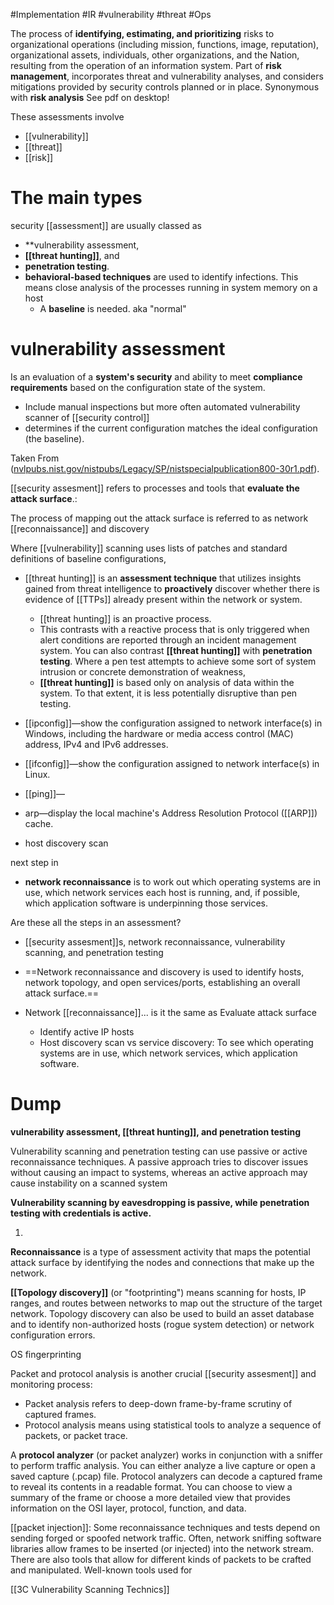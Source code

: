 #Implementation #IR #vulnerability #threat #Ops 

The process of **identifying, estimating, and prioritizing** risks to organizational operations (including mission, functions, image, reputation), organizational assets, individuals, other organizations, and the Nation, resulting from the operation of an information system. Part of **risk management**, incorporates threat and vulnerability analyses, and considers mitigations provided by security controls planned or in place. Synonymous with **risk analysis**
See pdf on desktop!

These assessments involve 
- [[vulnerability]]
- [[threat]]
- [[risk]]


# The main types
security [[assessment]]  are usually classed as 
- **vulnerability assessment, 
- **[[threat hunting]]**, and 
- **penetration testing**. 
- **behavioral-based techniques** are used to identify infections. This means close analysis of the processes running in system memory on a host
	- A **baseline** is needed. aka "normal"

# vulnerability assessment
Is an evaluation of a **system's security** and ability to meet **compliance requirements** based on the configuration state of the system.

- Include manual inspections but more often automated vulnerability scanner of [[security control]]
- determines if the current configuration matches the ideal configuration (the baseline). 
 


Taken From
([nvlpubs.nist.gov/nistpubs/Legacy/SP/nistspecialpublication800-30r1.pdf](https://wmx-api-production.s3.amazonaws.com/courses/5731/supplementary/nistspecialpublication800-30r1.pdf)).

[[security assesment]] refers to processes and tools that **evaluate the attack surface**.:

 The process of mapping out the attack surface is referred to as network [[reconnaissance]] and discovery

Where [[vulnerability]] scanning uses lists of patches and standard definitions of baseline configurations,
- [[threat hunting]] is an **assessment technique** that utilizes insights gained from threat intelligence to **proactively** discover whether there is evidence of [[TTPs]] already present within the network or system. 
	- [[threat hunting]] is an proactive process.
	- This contrasts with a reactive process  that is only triggered when alert conditions are reported through an incident management system. You can also contrast **[[threat hunting]]** with **penetration testing**. Where a pen test attempts to achieve some sort of system intrusion or concrete demonstration of weakness,
	-  **[[threat hunting]]** is based only on analysis of data within the system. To that extent, it is less potentially disruptive than pen testing.

 

 
-   [[ipconfig]]—show the configuration assigned to network interface(s) in Windows, including the hardware or media access control (MAC) address, IPv4 and IPv6 addresses.
-   [[ifconfig]]—show the configuration assigned to network interface(s) in Linux.
-   [[ping]]—
-   arp—display the local machine's Address Resolution Protocol ([[ARP]]) cache.
-   host discovery scan

next step in
- **network reconnaissance** is to work out which operating systems are in use, which network services each host is running, and, if possible, which application software is underpinning those services.

Are these all the steps in an assessment?
- [[security assesment]]s, network reconnaissance, vulnerability scanning, and penetration testing
- ==Network reconnaissance and discovery is used to identify hosts, network topology, and open services/ports, establishing an overall attack surface.==

- Network [[reconnaissance]]... is it the same as Evaluate attack surface 
	- Identify active IP hosts
	- Host discovery scan vs service discovery:  To see which operating systems are in use, which network services, which application software.


# Dump
**vulnerability assessment, [[threat hunting]], and penetration testing**
 
 Vulnerability scanning and penetration testing can use passive or active reconnaissance techniques. A passive approach tries to discover issues without causing an impact to systems, whereas an active approach may cause instability on a scanned system
 
 **Vulnerability scanning by eavesdropping is passive, while penetration testing with credentials is active.**
 
 
 1.
 **Reconnaissance** is a type of assessment activity that maps the potential attack surface by identifying the nodes and connections that make up the network.
 
 **[[Topology discovery]]** (or "footprinting") means scanning for hosts, IP ranges, and routes between networks to map out the structure of the target network. Topology discovery can also be used to build an asset database and to identify non-authorized hosts (rogue system detection) or network configuration errors.
 
 OS fingerprinting
 
 Packet and protocol analysis is another crucial [[security assesment]] and monitoring process:
 -   Packet analysis refers to deep-down frame-by-frame scrutiny of captured frames.
-   Protocol analysis means using statistical tools to analyze a sequence of packets, or packet trace.

A **protocol analyzer** (or packet analyzer) works in conjunction with a sniffer to perform traffic analysis. You can either analyze a live capture or open a saved capture (.pcap) file. Protocol analyzers can decode a captured frame to reveal its contents in a readable format. You can choose to view a summary of the frame or choose a more detailed view that provides information on the OSI layer, protocol, function, and data.

[[packet injection]]: Some reconnaissance techniques and tests depend on sending forged or spoofed network traffic. Often, network sniffing software libraries allow frames to be inserted (or injected) into the network stream. There are also tools that allow for different kinds of packets to be crafted and manipulated. Well-known tools used for 

[[3C  Vulnerability Scanning Technics]]